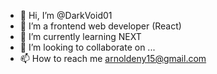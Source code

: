 - 👋 Hi, I’m @DarkVoid01
- 👀 I’m a frontend web developer (React)
- 🌱 I’m currently learning NEXT
- 💞️ I’m looking to collaborate on ...
- 📫 How to reach me arnoldeny15@gmail.com

<!---
DarkVoid01/DarkVoid01 is a ✨ special ✨ repository because its `README.md` (this file) appears on your GitHub profile.
You can click the Preview link to take a look at your changes.
--->
